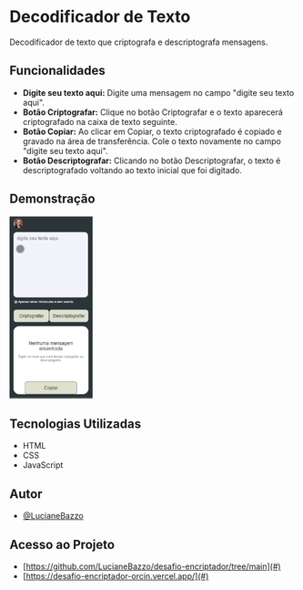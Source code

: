 
# Decodificador de Texto

Decodificador de texto que criptografa e descriptografa mensagens.

## Funcionalidades

- **Digite seu texto aqui:** Digite uma mensagem no campo "digite seu texto aqui".
- **Botão Criptografar:** Clique no botão Criptografar e o texto aparecerá criptografado na caixa de texto seguinte.
- **Botão Copiar:** Ao clicar em Copiar, o texto criptografado é copiado e gravado na área de transferência. Cole o texto novamente no campo "digite seu texto aqui".
- **Botão Descriptografar:** Clicando no botão Descriptografar, o texto é descriptografado voltando ao texto inicial que foi digitado.

## Demonstração

![Demonstração](imagens/decodificador.gif)

## Tecnologias Utilizadas

- HTML
- CSS
- JavaScript

## Autor

- [@LucianeBazzo](https://github.com/LucianeBazzo)

## Acesso ao Projeto

- [https://github.com/LucianeBazzo/desafio-encriptador/tree/main](#)
- [https://desafio-encriptador-orcin.vercel.app/](#)





